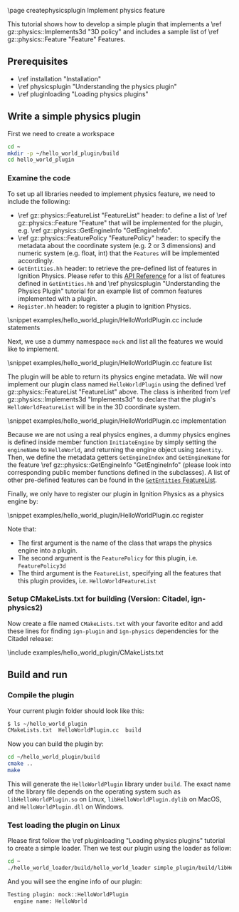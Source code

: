 \page createphysicsplugin Implement physics feature

This tutorial shows how to develop a simple plugin that implements a
\ref gz::physics::Implements3d "3D policy" and includes a sample list of
\ref gz::physics::Feature "Feature" Features.

## Prerequisites

- \ref installation "Installation"
- \ref physicsplugin "Understanding the physics plugin"
- \ref pluginloading "Loading physics plugins"

## Write a simple physics plugin

First we need to create a workspace

```bash
cd ~
mkdir -p ~/hello_world_plugin/build
cd hello_world_plugin
```

### Examine the code

To set up all libraries needed to implement physics feature, we need to include the following:
- \ref gz::physics::FeatureList "FeatureList" header: to define a list of
\ref gz::physics::Feature "Feature" that will be implemented for the
plugin, e.g. \ref gz::physics::GetEngineInfo "GetEngineInfo".
- \ref gz::physics::FeaturePolicy "FeaturePolicy" header: to specify the
metadata about the coordinate system (e.g. 2 or 3 dimensions) and numeric system
(e.g. float, int) that the `Features` will be implemented accordingly.
- `GetEntities.hh` header: to retrieve the pre-defined list of features in
Ignition Physics. Please refer to this [API Reference](https://ignitionrobotics.org/api/physics/2.0/GetEntities_8hh.html)
for a list of features defined in `GetEntities.hh` and \ref physicsplugin
"Understanding the Physics Plugin" tutorial for an example list of common features
implemented with a plugin.
- `Register.hh` header: to register a plugin to Ignition Physics.

\snippet examples/hello_world_plugin/HelloWorldPlugin.cc include statements

Next, we use a dummy namespace `mock` and list all the features we would like to implement.

\snippet examples/hello_world_plugin/HelloWorldPlugin.cc feature list

The plugin will be able to return its physics engine metadata.
We will now implement our plugin class named `HelloWorldPlugin`
using the defined \ref gz::physics::FeatureList "FeatureList" above.
The class is inherited from \ref gz::physics::Implements3d "Implements3d"
to declare that the plugin's `HelloWorldFeatureList` will be in the 3D
coordinate system.

\snippet examples/hello_world_plugin/HelloWorldPlugin.cc implementation

Because we are not using a real physics engines, a dummy
physics engines is defined inside member function `InitiateEngine` by simply setting the `engineName` to `HelloWorld`,
and returning the engine object using `Identity`. Then, we
define the metadata getters `GetEngineIndex` and `GetEngineName` for the
feature \ref gz::physics::GetEngineInfo "GetEngineInfo" (please look into
corresponding public member functions defined in the subclasses). A list of other
pre-defined features can be found in the [`GetEntities` FeatureList](https://ignitionrobotics.org/api/physics/2.0/GetEntities_8hh.html).

Finally, we only have to register our plugin in Ignition Physics as a physics
engine by:

\snippet examples/hello_world_plugin/HelloWorldPlugin.cc register

Note that:
- The first argument is the name of the class that wraps the physics engine into
a plugin.
- The second argument is the `FeaturePolicy` for this plugin, i.e. `FeaturePolicy3d`
- The third argument is the `FeatureList`, specifying all the features that this
plugin provides, i.e. `HelloWorldFeatureList`

### Setup CMakeLists.txt for building (Version: Citadel, ign-physics2)

Now create a file named `CMakeLists.txt` with your favorite editor and add these
lines for finding `ign-plugin` and `ign-physics` dependencies for the Citadel release:

\include examples/hello_world_plugin/CMakeLists.txt

## Build and run

### Compile the plugin

Your current plugin folder should look like this:

```bash
$ ls ~/hello_world_plugin
CMakeLists.txt  HelloWorldPlugin.cc  build
```

Now you can build the plugin by:

```bash
cd ~/hello_world_plugin/build
cmake ..
make
```

This will generate the `HelloWorldPlugin` library under `build`.
The exact name of the library file depends on the operating system
such as `libHelloWorldPlugin.so` on Linux, `libHelloWorldPlugin.dylib` on MacOS,
and `HelloWorldPlugin.dll` on Windows.

### Test loading the plugin on Linux

Please first follow the \ref pluginloading "Loading physics plugins" tutorial
to create a simple loader. Then we test our plugin using the loader as follow:

```bash
cd ~
./hello_world_loader/build/hello_world_loader simple_plugin/build/libHelloWorldPlugin.so
```

And you will see the engine info of our plugin:

```bash
Testing plugin: mock::HelloWorldPlugin
  engine name: HelloWorld
```
